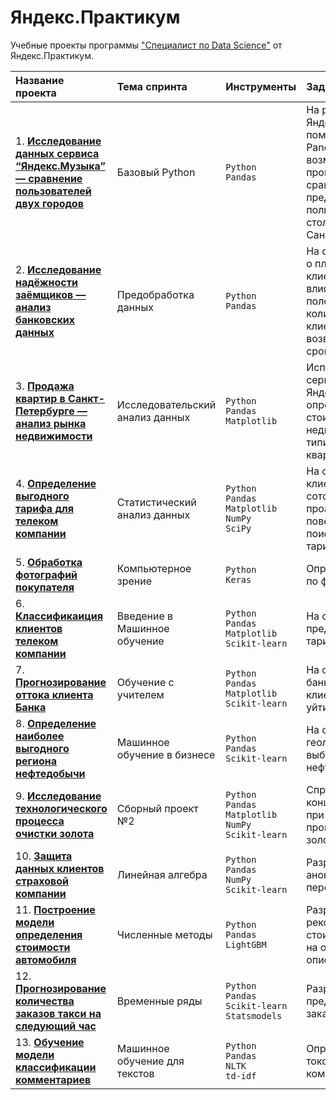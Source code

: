 # Яндекс.Практикум

Учебные проекты программы ["Специалист по Data Science"](https://practicum.yandex.ru/data-scientist/) от Яндекс.Практикум.


| Название проекта | Тема cпринта | Инструменты | Задачи проекта |
| :--------------- | :---------- | :---------- | :------------- |
| 1. **[Исследование данных сервиса “Яндекс.Музыка” — сравнение пользователей двух городов]()** | Базовый Python|`Python` <br> `Pandas`|На реальных данных Яндекс.Музыки c помощью библиотеки Pandas и её возможностей проверить данные и сравнить поведение и предпочтения пользователей двух столиц — Москвы и Санкт-Петербурга.|
| 2. **[Исследование надёжности заёмщиков — анализ банковских данных]()** |  Предобработка данных |`Python` <br> `Pandas`|На основе статистики о платёжеспособности клиентов исследовать влияет ли семейное положение и количество детей клиента на факт возврата кредита в срок.|
| 3. **[Продажа квартир в Санкт-Петербурге — анализ рынка недвижимости]()** | Исследовательский анализ данных|`Python` <br> `Pandas` <br> `Matplotlib`|Используя данные сервиса Яндекс.Недвижимость, определить рыночную стоимость объектов недвижимости и типичные параметры квартир.|
| 4. **[Определение выгодного тарифа для телеком компании]()**  | Статистический анализ данных|`Python` <br> `Pandas` <br> `Matplotlib` <br> `NumPy` <br> `SciPy`|На основе данных клиентов оператора сотовой связи проанализировать поведение клиентов и поиск оптимального тарифа.|
| 5. **[Обработка фотографий покупателя]()** | Компьютерное зрение|`Python` <br> `Keras`|Определение возраста по фотографии.|
| 6. **[Классификаиция клиентов телеком компании]()** |  Введение в Машинное обучение|`Python` <br> `Pandas` <br> `Matplotlib` <br> `Scikit-learn`|На основе данных предложить клиенту тариф.|
| 7. **[Прогнозирование оттока клиента Банка]()**| Обучение с учителем|`Python` <br> `Pandas` <br> `Matplotlib` <br> `Scikit-learn`|На основе данных из банка определить клиент, который может уйти.|
| 8. **[Определение наиболее выгодного региона нефтедобычи]()** | Машинное обучение в бизнесе|`Python` <br> `Pandas` <br> `Scikit-learn`|На основе данных геологи разведки выбрать район добычи нефти.|
| 9. **[Исследование технологического процесса очистки золота]()**|  Сборный проект №2|`Python` <br> `Pandas` <br> `Matplotlib` <br> `NumPy` <br> `Scikit-learn`|Спрогнозировать концентрацию золота при проведении процесса очистки золота.|
| 10. **[Защита данных клиентов страховой компании]()** |  Линейная алгебра|`Python` <br> `Pandas` <br> `NumPy` <br> `Scikit-learn`|Разработка модели анонимизации персональных данных.|
| 11. **[Построение модели определения стоимости автомобиля]()**|  Численные методы|`Python` <br> `Pandas` <br> `LightGBM`|Разработка системы рекомендации стоимости автомобиля на основе его описания.|
| 12. **[Прогнозирование количества заказов такси на следующий час]()**| Временные ряды|`Python` <br> `Pandas` <br> `Scikit-learn` <br> `Statsmodels`|Разработка системы предсказания объема заказа.|
| 13. **[Обучение модели классификации комментариев]()**| Машинное обучение для текстов|`Python` <br> `Pandas` <br> `NLTK` <br> `td-idf`|Определение токсичности комментарии.|













